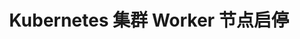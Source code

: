 ---
title: Kubernetes 集群 Worker 节点启停
keywords: Kubesphere, Kubesphere learn
description: 演示停止、启动 Worker 节点的过程

video: 
  videoUrl: https://pek3b.qingstor.com/kubesphere-community/videos/%E4%BA%91%E5%8E%9F%E7%94%9F%E5%AE%9E%E6%88%98/%E7%AC%AC%E4%BA%8C%E6%9C%9F/21%E3%80%81Kubernetes%20%E9%9B%86%E7%BE%A4%E9%87%8D%E5%90%AF%E4%B8%8E%E6%81%A2%E5%A4%8D-Worker%20%E8%8A%82%E7%82%B9%E5%90%AF%E5%81%9C.mp4

---